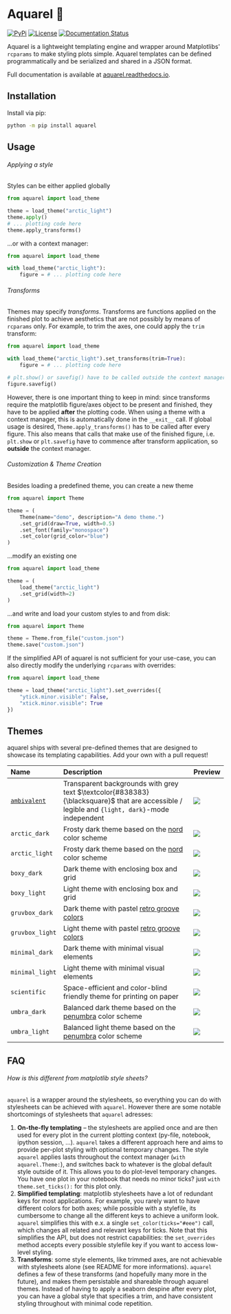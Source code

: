 # Aquarel 🎨

[![PyPi](https://img.shields.io/pypi/v/aquarel)](https://pypi.org/project/aquarel/)
[![License](https://img.shields.io/github/license/lgienapp/aquarel)]()
[![Documentation Status](https://readthedocs.org/projects/aquarel/badge/?version=latest)](https://aquarel.readthedocs.io/en/latest/?badge=latest)

Aquarel is a lightweight templating engine and wrapper around Matplotlibs' `rcparams` to make styling plots simple.
Aquarel templates can be defined programmatically and be serialized and shared in a JSON format.

Full documentation is available at [aquarel.readthedocs.io](https://aquarel.readthedocs.io/en/latest/?badge=latest).

## Installation

Install via pip:

```sh
python -m pip install aquarel
```

## Usage

###### Applying a style

Styles can be either applied globally

```python
from aquarel import load_theme

theme = load_theme("arctic_light")
theme.apply()
# ... plotting code here
theme.apply_transforms()
```

...or with a context manager:

```python
from aquarel import load_theme

with load_theme("arctic_light"):
    figure = # ... plotting code here
```

###### Transforms

Themes may specify _transforms_. Transforms are functions applied on the finished plot to achieve aesthetics that are not possibly by means of `rcparams` only.
For example, to trim the axes, one could apply the `trim` transform:

```python
from aquarel import load_theme

with load_theme("arctic_light").set_transforms(trim=True):
    figure = # ... plotting code here

# plt.show() or savefig() have to be called outside the context manager to have the transforms correctly applied.
figure.savefig()
```

However, there is one important thing to keep in mind: since transforms require the matplotlib figure/axes object to be present and finished, they have to be applied **after** the plotting code.
When using a theme with a context manager, this is automatically done in the `__exit__` call. If global usage is desired, `Theme.apply_transforms()` has to be called after every figure.
This also means that calls that make use of the finished figure, i.e. `plt.show` or `plt.savefig` have to commence after transform application, so **outside** the context manager.

###### Customization & Theme Creation

Besides loading a predefined theme, you can create a new theme

```python
from aquarel import Theme

theme = (
    Theme(name="demo", description="A demo theme.")
    .set_grid(draw=True, width=0.5)
    .set_font(family="monospace")
    .set_color(grid_color="blue")
)
```

...modify an existing one

```python
from aquarel import load_theme

theme = (
    load_theme("arctic_light")
    .set_grid(width=2)
)
```

...and write and load your custom styles to and from disk:

```python
from aquarel import Theme

theme = Theme.from_file("custom.json")
theme.save("custom.json")
```

If the simplified API of aquarel is not sufficient for your use-case, you can also directly modify the underlying `rcparams` with overrides:

```python
from aquarel import load_theme

theme = load_theme("arctic_light").set_overrides({
    "ytick.minor.visible": False,
    "xtick.minor.visible": True
})
```

## Themes

aquarel ships with several pre-defined themes that are designed to showcase its templating capabilities.
Add your own with a pull request!

| Name            | Description                                                                                      | Preview                                                                              |
| :-------------- | :----------------------------------------------------------------------------------------------- | :----------------------------------------------------------------------------------- |
| [`ambivalent`](https://github.com/saforem2/ambivalent)   | Transparent backgrounds with grey text $\textcolor{#838383}{\blacksquare}$ that are accessible / legible and `{light, dark}`-mode independent | ![](https://github.com/saforem2/aquarel/blob/main/assets/ambivalent.png?raw=true)   |
| `arctic_dark`   | Frosty dark theme based on the [nord](https://github.com/arcticicestudio/nord) color scheme      | ![](https://github.com/lgienapp/aquarel/blob/main/assets/arctic_dark.png?raw=true)   |
| `arctic_light`  | Frosty dark theme based on the [nord](https://github.com/arcticicestudio/nord) color scheme      | ![](https://github.com/lgienapp/aquarel/blob/main/assets/arctic_light.png?raw=true)  |
| `boxy_dark`     | Dark theme with enclosing box and grid                                                           | ![](https://github.com/lgienapp/aquarel/blob/main/assets/boxy_dark.png?raw=true)     |
| `boxy_light`    | Light theme with enclosing box and grid                                                          | ![](https://github.com/lgienapp/aquarel/blob/main/assets/boxy_light.png?raw=true)    |
| `gruvbox_dark`  | Dark theme with pastel [retro groove colors](https://github.com/morhetz/gruvbox)                 | ![](https://github.com/lgienapp/aquarel/blob/main/assets/gruvbox_dark.png?raw=true)  |
| `gruvbox_light` | Light theme with pastel [retro groove colors](https://github.com/morhetz/gruvbox)                | ![](https://github.com/lgienapp/aquarel/blob/main/assets/gruvbox_light.png?raw=true) |
| `minimal_dark`  | Dark theme with minimal visual elements                                                          | ![](https://github.com/lgienapp/aquarel/blob/main/assets/minimal_dark.png?raw=true)  |
| `minimal_light` | Light theme with minimal visual elements                                                         | ![](https://github.com/lgienapp/aquarel/blob/main/assets/minimal_light.png?raw=true) |
| `scientific`    | Space-efficient and color-blind friendly theme for printing on paper                             | ![](https://github.com/lgienapp/aquarel/blob/main/assets/scientific.png?raw=true)    |
| `umbra_dark`    | Balanced dark theme based on the [penumbra](https://github.com/nealmckee/penumbra) color scheme  | ![](https://github.com/lgienapp/aquarel/blob/main/assets/umbra_dark.png?raw=true)    |
| `umbra_light`   | Balanced light theme based on the [penumbra](https://github.com/nealmckee/penumbra) color scheme | ![](https://github.com/lgienapp/aquarel/blob/main/assets/umbra_light.png?raw=true)   |

## FAQ

###### How is this different from matplotlib style sheets?

`aquarel` is a wrapper around the stylesheets, so everything you can do with stylesheets can be achieved with `aquarel`. However there are some notable shortcomings of stylesheets that `aquarel` adresses:

1. **On-the-fly templating** – the stylesheets are applied once and are then used for every plot in the current plotting context (py-file, notebook, ipython session, ...). `aquarel` takes a different approach here and aims to provide per-plot styling with optional temporary changes. The style `aquarel` applies lasts throughout the context manager (`with aquarel.Theme:`), and switches back to whatever is the global default style outside of it. This allows you to do plot-level temporary changes. You have one plot in your notebook that needs no minor ticks? just `with theme.set_ticks():` for this plot only.
2. **Simplified templating**: matplotlib stylesheets have a lot of redundant keys for most applications. For example, you rarely want to have different colors for both axes; while possible with a stylefile, its cumbersome to change all the different keys to achieve a uniform look. `aquarel` simplifies this with e.x. a single `set_color(ticks="#eee")` call, which changes all related and relevant keys for ticks. Note that this simplifies the API, but does not restrict capabilities: the `set_overrides` method accepts every possible stylefile key if you want to access low-level styling.
3. **Transforms**: some style elements, like trimmed axes, are not achievable with stylesheets alone (see README for more informations). `aquarel` defines a few of these transforms (and hopefully many more in the future), and makes them persistable and shareable through aquarel themes. Instead of having to apply a seaborn despine after every plot, you can have a global style that specifies a trim, and have consistent styling throughout with minimal code repetition.
